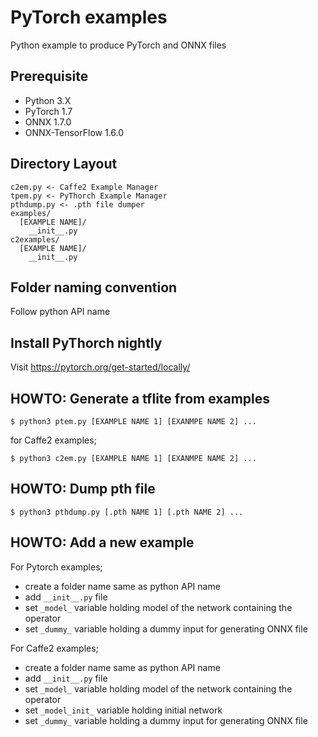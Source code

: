 # PyTorch examples

Python example to produce PyTorch and ONNX files

## Prerequisite

- Python 3.X
- PyTorch 1.7
- ONNX 1.7.0
- ONNX-TensorFlow 1.6.0

## Directory Layout

```
c2em.py <- Caffe2 Example Manager
tpem.py <- PyThorch Example Manager
pthdump.py <- .pth file dumper
examples/
  [EXAMPLE NAME]/
    __init__.py
c2examples/
  [EXAMPLE NAME]/
    __init__.py
```

## Folder naming convention

Follow python API name

## Install PyThorch nightly

Visit https://pytorch.org/get-started/locally/

## HOWTO: Generate a tflite from examples

```
$ python3 ptem.py [EXAMPLE NAME 1] [EXANMPE NAME 2] ...
```

for Caffe2 examples;
```
$ python3 c2em.py [EXAMPLE NAME 1] [EXANMPE NAME 2] ...
```


## HOWTO: Dump pth file

```
$ python3 pthdump.py [.pth NAME 1] [.pth NAME 2] ...
```

## HOWTO: Add a new example

For Pytorch examples;
- create a folder name same as python API name
- add `__init__.py` file
- set `_model_` variable holding model of the network containing the operator
- set `_dummy_` variable holding a dummy input for generating ONNX file

For Caffe2 examples;
- create a folder name same as python API name
- add `__init__.py` file
- set `_model_` variable holding model of the network containing the operator
- set `_model_init_` variable holding initial network
- set `_dummy_` variable holding a dummy input for generating ONNX file
